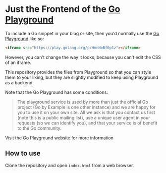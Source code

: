 # Just the Frontend of the [Go Playground](https://play.golang.org)

To include a Go snippet in your blog or site, then you'd normally use the [Go Playground](https://play.golang.org) like so:

```html
<iframe src="https://play.golang.org/p/HmnNoBf0p1z"></iframe>
```

However, you can't change the way it looks, because you can't edit the CSS of an iframe.

This repository provides the files from Playground so that you can style them to your liking, but they are slightly modified to keep using Playground as a backend. 

Note that the Go Playground has some conditions: 

>The playground service is used by more than just the official Go project (Go by Example is one other instance) and we are happy for you to use it on your own site. All we ask is that you contact us first (note this is a public mailing list), use a unique user agent in your requests (so we can identify you), and that your service is of benefit to the Go community.

Visit the Go Playground website for more information

## How to use

Clone the repository and open `index.html` from a web browser.